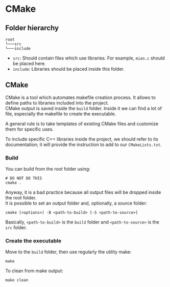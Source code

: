 # CMake

## Folder hierarchy

```
root
└───src
└───include
```

- `src`: Should contain files which use libraries. For example, `mian.c` should be placed here.
- `include`: Libraries should be placed inside this folder.

## CMake

CMake is a tool which automates makefile creation process. It allows to define paths to libraries included into the project.
\
CMake output is saved inside the `build` folder. Inside it we can find a lot of file, especially the makefile to create the executable.

A general rule is to take templates of existing CMake files and customize them for specific uses.

To include specific C++ libraries inside the project, we should refer to its documentation; it will provide the instruction to add to our `CMakeLists.txt`.

### Build

You can build from the root folder using:

```shell
# DO NOT DO THIS
cmake .
```

Anyway, it is a bad practice because all output files will be dropped inside the root folder.
\
It is possible to set an output folder and, optionally, a source folder:

```shell
cmake [<options>] -B <path-to-build> [-S <path-to-source>]
```

Basically, `<path-to-build>` is the `build` folder and `<path-to-source>` is the `src` folder.

### Create the executable

Move to the `build` folder, then use regularly the utility make:

```shell
make
```

To clean from make output:

```shell
make clean
```
